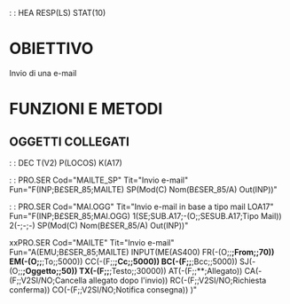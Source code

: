  :  : HEA RESP(LS) STAT(10)
# OBIETTIVO
Invio di una e-mail

# FUNZIONI E METODI

## OGGETTI COLLEGATI
 :  : DEC T(V2) P(LOCOS) K(A17)

 :  : PRO.SER Cod="MAILTE_SP" Tit="Invio e-mail" Fun="F(INP;B£SER_85;MAILTE) SP(Mod(C) Nom(B£SER_85/A) Out(INP))"

 :  : PRO.SER Cod="MAI.OGG" Tit="Invio e-mail in base a tipo mail LOA17" Fun="F(INP;B£SER_85;MAI.OGG) 1(SE;SUB.A17;-(O;;SESUB.A17;Tipo Mail))  2(-;-;-) SP(Mod(C) Nom(B£SER_85/A) Out(INP))"

xxPRO.SER Cod="MAILTE" Tit="Invio e-mail" Fun="A(EMU;B£SER_85;MAILTE) INPUT(ME(AS400) FR(-(O;;**;From;;70)) EM(-(O;;**;To;;5000)) CC(-(F;;**;Cc;;5000)) BC(-(F;;**;Bcc;;5000)) SJ(-(O;;**;Oggetto;;50)) TX(-(F;;**;Testo;;30000)) AT(-(F;;**;Allegato)) CA(-(F;;V2SI/NO;Cancella allegato dopo l'invio)) RC(-(F;;V2SI/NO;Richiesta conferma)) CO(-(F;;V2SI/NO;Notifica consegna)) )"

